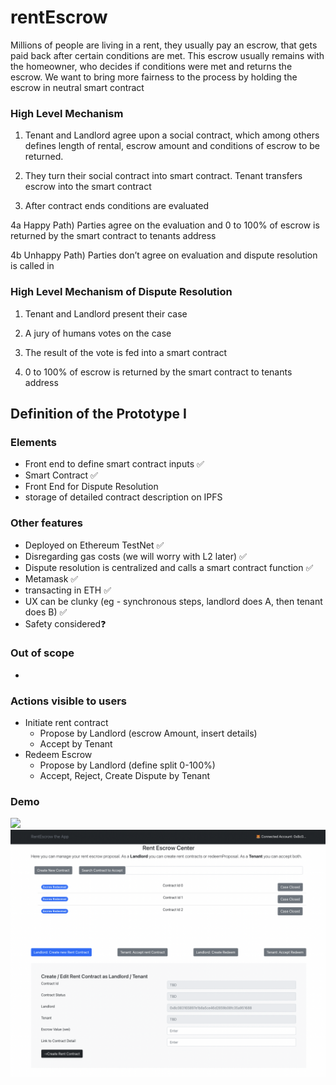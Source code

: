 # rentEscrow

Millions of people are living in a rent, they usually pay an escrow, that gets paid back after certain conditions are met. This escrow usually remains with the homeowner, who decides if conditions were met and returns the escrow. We want to bring more fairness to the process by holding the escrow in neutral smart contract

### High Level Mechanism

1) Tenant and Landlord agree upon a social contract, which among others defines length of rental, escrow amount and conditions of escrow to be returned.

2) They turn their social contract into smart contract. Tenant transfers escrow into the smart contract

3) After contract ends conditions are evaluated

4a Happy Path) Parties agree on the evaluation and 0 to 100% of escrow is returned by the smart contract to tenants address

4b Unhappy Path) Parties don’t agree on evaluation and dispute resolution is called in

### High Level Mechanism of Dispute Resolution

1) Tenant and Landlord present their case

2) A jury of humans votes on the case

3) The result of the vote is fed into a smart contract

4) 0 to 100% of escrow is returned by the smart contract to tenants address

## Definition of the Prototype I

### Elements

- Front end to define smart contract inputs ✅
- Smart Contract ✅
- Front End for Dispute Resolution
- storage of detailed contract description on IPFS

### Other features

- Deployed on Ethereum TestNet ✅
- Disregarding gas costs (we will worry with L2 later) ✅
- Dispute resolution is centralized and calls a smart contract function ✅
- Metamask ✅
- transacting in ETH ✅
- UX can be clunky (eg - synchronous steps, landlord does A, then tenant does B) ✅
- Safety considered❓

### Out of scope

-

### Actions visible to users

- Initiate rent contract
  - Propose by Landlord (escrow Amount, insert details)
  - Accept by Tenant
- Redeem Escrow
  - Propose by Landlord (define split 0-100%)
  - Accept, Reject, Create Dispute by Tenant

### Demo

<img src = "Readmefiles/Rent Escrow Demo.gif"/>

<br/>
<img src = "Readmefiles/Screenshot.png" />
